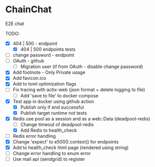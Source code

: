 # ChainChat
E2E chat


TODO:

* [x] 404 | 500 - endpoint
    * [x] 404 | 500 endpoints tests
* [ ] change password - endpoint
* [ ] OAuth - github
    * [ ] Migration user (if from OAuth - disable change password)
* [x] Add footnote - Only Private usage
* [x] Add favicon.ico
* [x] Add to toml optimization flags
* [ ] Fix tracing with actix-web (json format + delete logging to file)
    * [ ] Add 'save to file' to docker compose
* [x] Test app in docker using github action
    * [x] Publish only if end successful
    * [x] Publish target runtime not tests
* [x] Redis use pool as a session and as a web::Data (deadpool-redis)
    * [ ] Change timeout of deadpool-redis
    * [x] Add Redis to health_check
* [ ] Redis error handling
* [x] Change 'expect' to e500().context() for endpoints
* [x] Add to health_check html page (rendered using string)
* [ ] Change error handling to enum error
* [ ] Use mail api (sendgrid) to register
